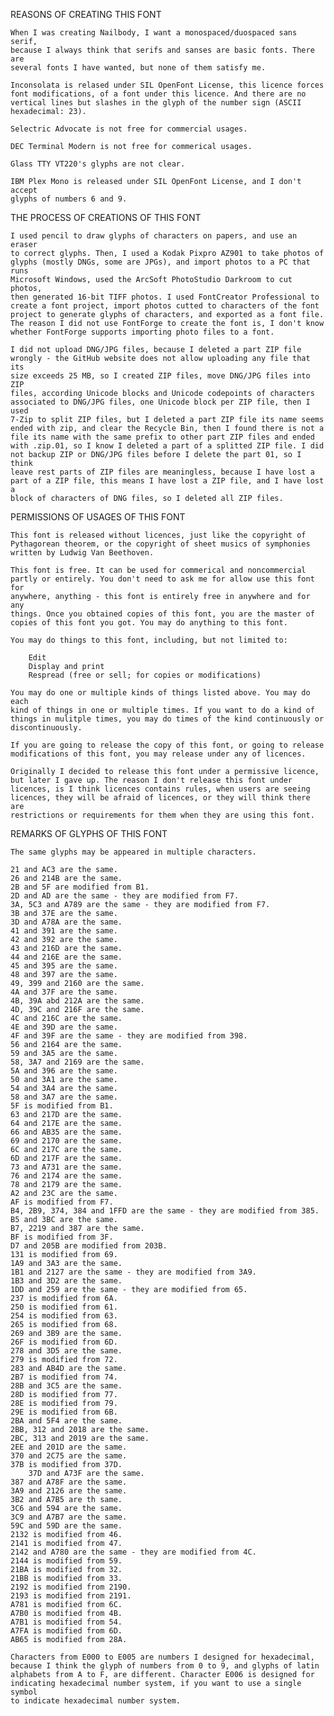REASONS OF CREATING THIS FONT

	When I was creating Nailbody, I want a monospaced/duospaced sans serif,
 	because I always think that serifs and sanses are basic fonts. There are
   	several fonts I have wanted, but none of them satisfy me.

	Inconsolata is relased under SIL OpenFont License, this licence forces
	font modifications, of a font under this licence. And there are no
	vertical lines but slashes in the glyph of the number sign (ASCII
 	hexadecimal: 23).

	Selectric Advocate is not free for commercial usages.

	DEC Terminal Modern is not free for commerical usages.

	Glass TTY VT220's glyphs are not clear.
 
	IBM Plex Mono is released under SIL OpenFont License, and I don't accept
	glyphs of numbers 6 and 9.

THE PROCESS OF CREATIONS OF THIS FONT

	I used pencil to draw glyphs of characters on papers, and use an eraser
	to correct glyphs. Then, I used a Kodak Pixpro AZ901 to take photos of
	glyphs (mostly DNGs, some are JPGs), and import photos to a PC that runs
	Microsoft Windows, used the ArcSoft PhotoStudio Darkroom to cut photos,
	then generated 16-bit TIFF photos. I used FontCreator Professional to
	create a font project, import photos cutted to characters of the font
	project to generate glyphs of characters, and exported as a font file.
	The reason I did not use FontForge to create the font is, I don't know
	whether FontForge supports importing photo files to a font.

	I did not upload DNG/JPG files, because I deleted a part ZIP file
	wrongly - the GitHub website does not allow uploading any file that its
	size exceeds 25 MB, so I created ZIP files, move DNG/JPG files into ZIP
	files, according Unicode blocks and Unicode codepoints of characters
	associated to DNG/JPG files, one Unicode block per ZIP file, then I used
	7-Zip to split ZIP files, but I deleted a part ZIP file its name seems
	ended with zip, and clear the Recycle Bin, then I found there is not a
	file its name with the same prefix to other part ZIP files and ended
	with .zip.01, so I know I deleted a part of a splitted ZIP file. I did
	not backup ZIP or DNG/JPG files before I delete the part 01, so I think
	leave rest parts of ZIP files are meaningless, because I have lost a
	part of a ZIP file, this means I have lost a ZIP file, and I have lost a
	block of characters of DNG files, so I deleted all ZIP files.

PERMISSIONS OF USAGES OF THIS FONT

	This font is released without licences, just like the copyright of
	Pythagorean theorem, or the copyright of sheet musics of symphonies
	written by Ludwig Van Beethoven.

	This font is free. It can be used for commerical and noncommercial
	partly or entirely. You don't need to ask me for allow use this font for
	anywhere, anything - this font is entirely free in anywhere and for any
	things. Once you obtained copies of this font, you are the master of
	copies of this font you got. You may do anything to this font.

	You may do things to this font, including, but not limited to:

		Edit
		Display and print
		Respread (free or sell; for copies or modifications)

	You may do one or multiple kinds of things listed above. You may do each
	kind of things in one or multiple times. If you want to do a kind of
	things in mulitple times, you may do times of the kind continuously or
	discontinuously.

	If you are going to release the copy of this font, or going to release
	modifications of this font, you may release under any of licences.

	Originally I decided to release this font under a permissive licence,
	but later I gave up. The reason I don't release this font under
	licences, is I think licences contains rules, when users are seeing
	licences, they will be afraid of licences, or they will think there are
	restrictions or requirements for them when they are using this font.

REMARKS OF GLYPHS OF THIS FONT

	The same glyphs may be appeared in multiple characters.

	21 and AC3 are the same.
	26 and 214B are the same.
	2B and 5F are modified from B1.
	2D and AD are the same - they are modified from F7.
	3A, 5C3 and A789 are the same - they are modified from F7.
	3B and 37E are the same.
	3D and A78A are the same.
	41 and 391 are the same.
	42 and 392 are the same.
	43 and 216D are the same.
	44 and 216E are the same.
	45 and 395 are the same.
	48 and 397 are the same.
	49, 399 and 2160 are the same.
	4A and 37F are the same.
	4B, 39A abd 212A are the same.
	4D, 39C and 216F are the same.
	4C and 216C are the same.
	4E and 39D are the same.
	4F and 39F are the same - they are modified from 398.
	56 and 2164 are the same.
	59 and 3A5 are the same.
	58, 3A7 and 2169 are the same.
	5A and 396 are the same.
	50 and 3A1 are the same.
	54 and 3A4 are the same.
	58 and 3A7 are the same.
	5F is modified from B1.
	63 and 217D are the same.
	64 and 217E are the same.
	66 and AB35 are the same.
	69 and 2170 are the same.
	6C and 217C are the same.
	6D and 217F are the same.
	73 and A731 are the same.
	76 and 2174 are the same.
	78 and 2179 are the same.
	A2 and 23C are the same.
	AF is modified from F7.
 	B4, 2B9, 374, 384 and 1FFD are the same - they are modified from 385.
	B5 and 3BC are the same.
	B7, 2219 and 387 are the same.
	BF is modified from 3F.
	D7 and 205B are modified from 203B.
	131 is modified from 69.
	1A9 and 3A3 are the same.
	1B1 and 2127 are the same - they are modified from 3A9.
	1B3 and 3D2 are the same.
	1DD and 259 are the same - they are modified from 65.
	237 is modified from 6A.
	250 is modified from 61.
	254 is modified from 63.
	265 is modified from 68.
	269 and 3B9 are the same.
	26F is modified from 6D.
	278 and 3D5 are the same.
	279 is modified from 72.
	283 and AB4D are the same.
	2B7 is modified from 74.
	28B and 3C5 are the same.
	28D is modified from 77.
	28E is modified from 79.
	29E is modified from 6B.
 	2BA and 5F4 are the same.
	2BB, 312 and 2018 are the same.
	2BC, 313 and 2019 are the same.
	2EE and 201D are the same.
	370 and 2C75 are the same.
	37B is modified from 37D.
        37D and A73F are the same.
	387 and A78F are the same.
	3A9 and 2126 are the same.
	3B2 and A7B5 are th same.
	3C6 and 594 are the same.
	3C9 and A7B7 are the same.
	59C and 59D are the same.
	2132 is modified from 46.
	2141 is modified from 47.
	2142 and A780 are the same - they are modified from 4C.
	2144 is modified from 59.
	21BA is modified from 32.
	21BB is modified from 33.
	2192 is modified from 2190.
	2193 is modified from 2191.
	A781 is modified from 6C.
	A7B0 is modified from 4B.
	A7B1 is modified from 54.
	A7FA is modified from 6D.
	AB65 is modified from 28A.

	Characters from E000 to E005 are numbers I designed for hexadecimal,
	because I think the glyph of numbers from 0 to 9, and glyphs of latin
	alphabets from A to F, are different. Character E006 is designed for
	indicating hexadecimal number system, if you want to use a single symbol
	to indicate hexadecimal number system.
